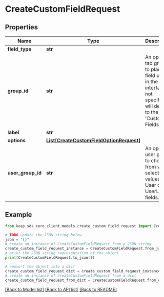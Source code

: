 # CreateCustomFieldRequest


## Properties

Name | Type | Description | Notes
------------ | ------------- | ------------- | -------------
**field_type** | **str** |  | 
**group_id** | **str** | An optional tab group to place the field under in the interface.  If not specified, will default to the &#39;Custom Fields&#39; tab. | [optional] 
**label** | **str** |  | 
**options** | [**List[CreateCustomFieldOptionRequest]**](CreateCustomFieldOptionRequest.md) |  | [optional] 
**user_group_id** | **str** | An optional user group to choose from when selecting values for User or UserListBox fields. | [optional] 

## Example

```python
from keap_sdk_core_client.models.create_custom_field_request import CreateCustomFieldRequest

# TODO update the JSON string below
json = "{}"
# create an instance of CreateCustomFieldRequest from a JSON string
create_custom_field_request_instance = CreateCustomFieldRequest.from_json(json)
# print the JSON string representation of the object
print(CreateCustomFieldRequest.to_json())

# convert the object into a dict
create_custom_field_request_dict = create_custom_field_request_instance.to_dict()
# create an instance of CreateCustomFieldRequest from a dict
create_custom_field_request_from_dict = CreateCustomFieldRequest.from_dict(create_custom_field_request_dict)
```
[[Back to Model list]](../README.md#documentation-for-models) [[Back to API list]](../README.md#documentation-for-api-endpoints) [[Back to README]](../README.md)


